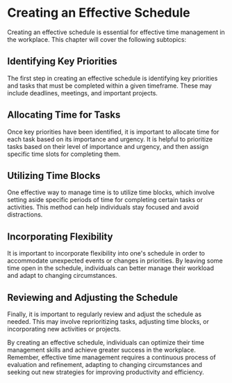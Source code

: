 # Creating an Effective Schedule

Creating an effective schedule is essential for effective time management in the workplace. This chapter will cover the following subtopics:

Identifying Key Priorities
--------------------------

The first step in creating an effective schedule is identifying key priorities and tasks that must be completed within a given timeframe. These may include deadlines, meetings, and important projects.

Allocating Time for Tasks
-------------------------

Once key priorities have been identified, it is important to allocate time for each task based on its importance and urgency. It is helpful to prioritize tasks based on their level of importance and urgency, and then assign specific time slots for completing them.

Utilizing Time Blocks
---------------------

One effective way to manage time is to utilize time blocks, which involve setting aside specific periods of time for completing certain tasks or activities. This method can help individuals stay focused and avoid distractions.

Incorporating Flexibility
-------------------------

It is important to incorporate flexibility into one's schedule in order to accommodate unexpected events or changes in priorities. By leaving some time open in the schedule, individuals can better manage their workload and adapt to changing circumstances.

Reviewing and Adjusting the Schedule
------------------------------------

Finally, it is important to regularly review and adjust the schedule as needed. This may involve reprioritizing tasks, adjusting time blocks, or incorporating new activities or projects.

By creating an effective schedule, individuals can optimize their time management skills and achieve greater success in the workplace. Remember, effective time management requires a continuous process of evaluation and refinement, adapting to changing circumstances and seeking out new strategies for improving productivity and efficiency.

